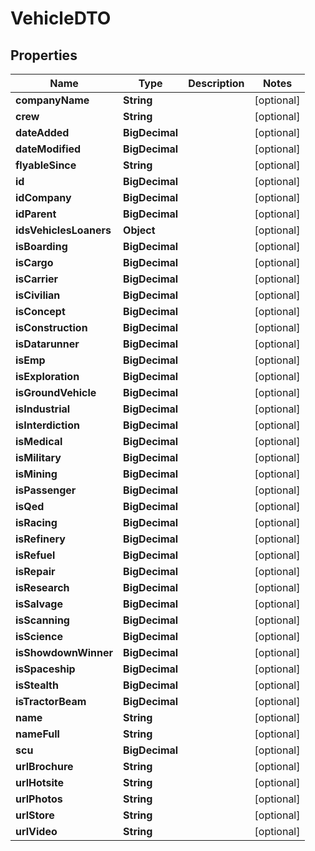 

# VehicleDTO


## Properties

| Name | Type | Description | Notes |
|------------ | ------------- | ------------- | -------------|
|**companyName** | **String** |  |  [optional] |
|**crew** | **String** |  |  [optional] |
|**dateAdded** | **BigDecimal** |  |  [optional] |
|**dateModified** | **BigDecimal** |  |  [optional] |
|**flyableSince** | **String** |  |  [optional] |
|**id** | **BigDecimal** |  |  [optional] |
|**idCompany** | **BigDecimal** |  |  [optional] |
|**idParent** | **BigDecimal** |  |  [optional] |
|**idsVehiclesLoaners** | **Object** |  |  [optional] |
|**isBoarding** | **BigDecimal** |  |  [optional] |
|**isCargo** | **BigDecimal** |  |  [optional] |
|**isCarrier** | **BigDecimal** |  |  [optional] |
|**isCivilian** | **BigDecimal** |  |  [optional] |
|**isConcept** | **BigDecimal** |  |  [optional] |
|**isConstruction** | **BigDecimal** |  |  [optional] |
|**isDatarunner** | **BigDecimal** |  |  [optional] |
|**isEmp** | **BigDecimal** |  |  [optional] |
|**isExploration** | **BigDecimal** |  |  [optional] |
|**isGroundVehicle** | **BigDecimal** |  |  [optional] |
|**isIndustrial** | **BigDecimal** |  |  [optional] |
|**isInterdiction** | **BigDecimal** |  |  [optional] |
|**isMedical** | **BigDecimal** |  |  [optional] |
|**isMilitary** | **BigDecimal** |  |  [optional] |
|**isMining** | **BigDecimal** |  |  [optional] |
|**isPassenger** | **BigDecimal** |  |  [optional] |
|**isQed** | **BigDecimal** |  |  [optional] |
|**isRacing** | **BigDecimal** |  |  [optional] |
|**isRefinery** | **BigDecimal** |  |  [optional] |
|**isRefuel** | **BigDecimal** |  |  [optional] |
|**isRepair** | **BigDecimal** |  |  [optional] |
|**isResearch** | **BigDecimal** |  |  [optional] |
|**isSalvage** | **BigDecimal** |  |  [optional] |
|**isScanning** | **BigDecimal** |  |  [optional] |
|**isScience** | **BigDecimal** |  |  [optional] |
|**isShowdownWinner** | **BigDecimal** |  |  [optional] |
|**isSpaceship** | **BigDecimal** |  |  [optional] |
|**isStealth** | **BigDecimal** |  |  [optional] |
|**isTractorBeam** | **BigDecimal** |  |  [optional] |
|**name** | **String** |  |  [optional] |
|**nameFull** | **String** |  |  [optional] |
|**scu** | **BigDecimal** |  |  [optional] |
|**urlBrochure** | **String** |  |  [optional] |
|**urlHotsite** | **String** |  |  [optional] |
|**urlPhotos** | **String** |  |  [optional] |
|**urlStore** | **String** |  |  [optional] |
|**urlVideo** | **String** |  |  [optional] |



